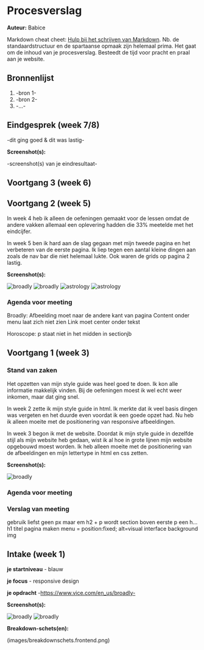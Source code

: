 # Procesverslag
**Auteur:** Babice

Markdown cheat cheet: [Hulp bij het schrijven van Markdown](https://github.com/adam-p/markdown-here/wiki/Markdown-Cheatsheet). Nb. de standaardstructuur en de spartaanse opmaak zijn helemaal prima. Het gaat om de inhoud van je procesverslag. Besteedt de tijd voor pracht en praal aan je website.



## Bronnenlijst
1. -bron 1-
2. -bron 2-
3. -...-



## Eindgesprek (week 7/8)

-dit ging goed & dit was lastig-

**Screenshot(s):**

-screenshot(s) van je eindresultaat-



## Voortgang 3 (week 6)





## Voortgang 2 (week 5)

In week 4 heb ik alleen de oefeningen gemaakt voor de lessen omdat de andere vakken allemaal een oplevering hadden die 33% meetelde met het eindcijfer. 

In week 5 ben ik hard aan de slag gegaan met mijn tweede pagina en het verbeteren van de eerste pagina. Ik liep tegen een aantal kleine dingen aan zoals de nav bar die niet helemaal lukte. Ook waren de grids op pagina 2 lastig. 

**Screenshot(s):**

![broadly](images/website2.png) 
![broadly](images/website2.png) 
![astrology](images/astro1.png) 
![astrology](images/astro2.png) 


### Agenda voor meeting

Broadly:
Afbeelding moet naar de andere kant van pagina
Content onder menu laat zich niet zien
Link moet center onder tekst 

Horoscope:
p staat niet in het midden in sectionjb 

## Voortgang 1 (week 3)

### Stand van zaken

Het opzetten van mijn style guide was heel goed te doen. Ik kon alle informatie makkelijk vinden. Bij de oefeningen moest ik wel echt weer inkomen, maar dat ging snel.

In week 2 zette ik mijn style guide in html. Ik merkte dat ik veel basis dingen was vergeten en het duurde even voordat ik een goede opzet had. Nu heb ik alleen moeite met de positionering van responsive afbeeldingen.

In week 3 begon ik met de website. Doordat ik mijn style guide in dezelfde stijl als mijn website heb gedaan, wist ik al hoe in grote lijnen mijn website opgebouwd moest worden. Ik heb alleen moeite met de positionering van de afbeeldingen en mijn lettertype in html en css zetten.


**Screenshot(s):**

![broadly](images/website1.png) 


### Agenda voor meeting



### Verslag van meeting

gebruik liefst geen px maar em
h2 + p wordt section
boven eerste p een h...
h1 titel pagina maken
menu = position:fixed;
alt=visual interface background img 



## Intake (week 1)

**je startniveau** - blauw

**je focus** - responsive design

**je opdracht** -https://www.vice.com/en_us/broadly-


**Screenshot(s):**


![broadly](images/broadlyculture.png)
![broadly](images/broadlyhome.png)

**Breakdown-schets(en):**

(images/breakdownschets.frontend.png)
